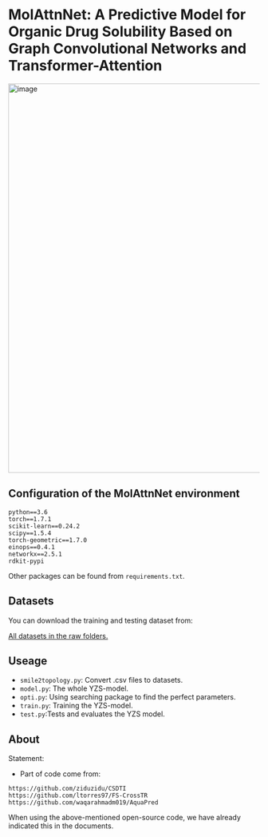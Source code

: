 # MolAttnNet: A Predictive Model for Organic Drug Solubility Based on Graph Convolutional Networks and Transformer-Attention

<img width="779" alt="image" src="https://github.com/xunyoyo/YZS-Model/assets/33387866/b0b34260-67ac-4d64-971f-93f009c4eb40">



## Configuration of the MolAttnNet environment

```
python==3.6
torch==1.7.1
scikit-learn==0.24.2
scipy==1.5.4
torch-geometric==1.7.0
einops==0.4.1
networkx==2.5.1
rdkit-pypi
```

Other packages can be found from `requirements.txt`.

## Datasets

You can download the training and testing dataset from:

[All datasets in the raw folders.](https://github.com/xunyoyo/MolAttnNet/tree/main/Datasets)

## Useage

+ `smile2topology.py`: Convert .csv files to datasets.
+ `model.py`: The whole YZS-model.
+ `opti.py`: Using searching package to find the perfect parameters.
+ `train.py`: Training the YZS-model.
+ `test.py`:Tests and evaluates the YZS model.

## About

Statement:
+ Part of code come from:
```
https://github.com/ziduzidu/CSDTI
https://github.com/ltorres97/FS-CrossTR
https://github.com/waqarahmadm019/AquaPred
```
When using the above-mentioned open-source code, we have already indicated this in the documents.
